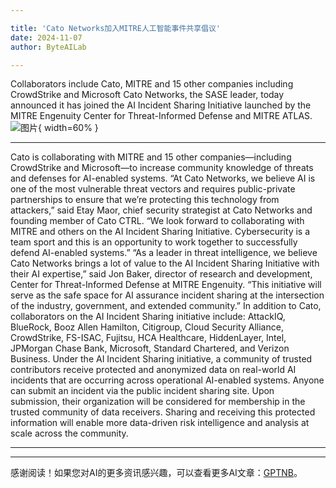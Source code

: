 ```yaml
---

title: 'Cato Networks加入MITRE人工智能事件共享倡议'
date: 2024-11-07
author: ByteAILab

---
```


Collaborators include Cato, MITRE and 15 other companies including CrowdStrike and Microsoft
Cato Networks, the SASE leader, today announced it has joined the AI Incident Sharing Initiative launched by the MITRE Engenuity Center for Threat-Informed Defense and MITRE ATLAS.![图片](https://ai-techpark.com/wp-content/uploads/2024/11/Cato-960x540.jpg){ width=60% }

---
 Cato is collaborating with MITRE and 15 other companies—including CrowdStrike and Microsoft—to increase community knowledge of threats and defenses for AI-enabled systems.
“At Cato Networks, we believe AI is one of the most vulnerable threat vectors and requires public-private partnerships to ensure that we’re protecting this technology from attackers,” said Etay Maor, chief security strategist at Cato Networks and founding member of Cato CTRL. “We look forward to collaborating with MITRE and others on the AI Incident Sharing Initiative. Cybersecurity is a team sport and this is an opportunity to work together to successfully defend AI-enabled systems.”
“As a leader in threat intelligence, we believe Cato Networks brings a lot of value to the AI Incident Sharing Initiative with their AI expertise,” said Jon Baker, director of research and development, Center for Threat-Informed Defense at MITRE Engenuity. “This initiative will serve as the safe space for AI assurance incident sharing at the intersection of the industry, government, and extended community.”
In addition to Cato, collaborators on the AI Incident Sharing initiative include: AttackIQ, BlueRock, Booz Allen Hamilton, Citigroup, Cloud Security Alliance, CrowdStrike, FS-ISAC, Fujitsu, HCA Healthcare, HiddenLayer, Intel, JPMorgan Chase Bank, Microsoft, Standard Chartered, and Verizon Business.
Under the AI Incident Sharing initiative, a community of trusted contributors receive protected and anonymized data on real-world AI incidents that are occurring across operational AI-enabled systems.
Anyone can submit an incident via the public incident sharing site. Upon submission, their organization will be considered for membership in the trusted community of data receivers. Sharing and receiving this protected information will enable more data-driven risk intelligence and analysis at scale across the community.

---
---
感谢阅读！如果您对AI的更多资讯感兴趣，可以查看更多AI文章：[GPTNB](https://gptnb.com)。